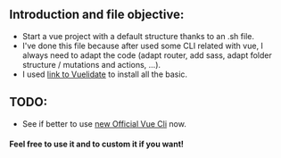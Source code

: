 ## Introduction and file objective:

- Start a vue project with a default structure thanks to an .sh file.
- I've done this file because after used some CLI related with vue, I always need to adapt the code (adapt router, add sass, adapt folder structure / mutations and actions, ...).
- I used [link to Vuelidate](https://monterail.github.io/vuelidate/)  to install all the basic.

## TODO:
- See if better to use [new Official Vue Cli](https://cli.vuejs.org) now.

#### Feel free to use it and to custom it if you want!
